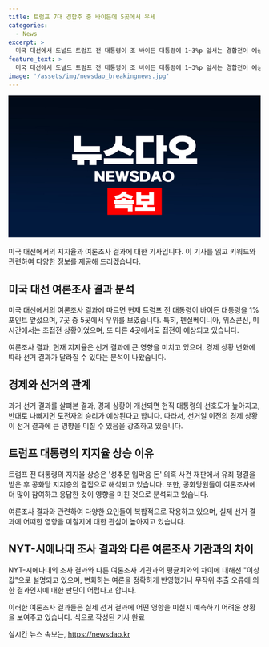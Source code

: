 ```yaml
---
title: 트럼프 7대 경합주 중 바이든에 5곳에서 우세
categories:
  - News
excerpt: >
  미국 대선에서 도널드 트럼프 전 대통령이 조 바이든 대통령에 1~3%p 앞서는 경합전이 예상되고, 특히 경제 상황이 선거 결과에 영향을 줄 것으로 보인다. 여론조사 평균치에서도 트럼프 전 대통령이 바이든 대통령을 1%p 앞서며 초접전을 벌이고 있으나, 이에 대한 다른 여론조사 지표와의 차이는 분석하기 어렵다고 한다. 트럼프 전 대통령의 지지율 상승은 공화당 지지자들의 확고한 지지와 연관이 있을 수 있다는 설명이다. 
feature_text: >
  미국 대선에서 도널드 트럼프 전 대통령이 조 바이든 대통령에 1~3%p 앞서는 경합전이 예상되고, 특히 경제 상황이 선거 결과에 영향을 줄 것으로 보인다. 여론조사 평균치에서도 트럼프 전 대통령이 바이든 대통령을 1%p 앞서며 초접전을 벌이고 있으나, 이에 대한 다른 여론조사 지표와의 차이는 분석하기 어렵다고 한다. 트럼프 전 대통령의 지지율 상승은 공화당 지지자들의 확고한 지지와 연관이 있을 수 있다는 설명이다. 
image: '/assets/img/newsdao_breakingnews.jpg'
---
```


<p><img src="/assets/img/newsdao_breakingnews.jpg" alt="koreaapp 속보" /></p>

<p>미국 대선에서의 지지율과 여론조사 결과에 대한 기사입니다. 이 기사를 읽고 키워드와 관련하여 다양한 정보를 제공해 드리겠습니다. </p>

<h2 data-ke-size="size26">미국 대선 여론조사 결과 분석</h2>

<p>미국 대선에서의 여론조사 결과에 따르면 현재 트럼프 전 대통령이 바이든 대통령을 1%포인트 앞섰으며, 7곳 중 5곳에서 우위를 보였습니다. 특히, 펜실베이니아, 위스콘신, 미시간에서는 초접전 상황이었으며, 또 다른 4곳에서도 접전이 예상되고 있습니다.</p>

<p data-ke-size="size16">여론조사 결과, 현재 지지율은 선거 결과에 큰 영향을 미치고 있으며, 경제 상황 변화에 따라 선거 결과가 달라질 수 있다는 분석이 나왔습니다.</p>

<h2 data-ke-size="size26">경제와 선거의 관계</h2>

<p>과거 선거 결과를 살펴본 결과, 경제 상황이 개선되면 현직 대통령의 선호도가 높아지고, 반대로 나빠지면 도전자의 승리가 예상된다고 합니다. 따라서, 선거일 이전의 경제 상황이 선거 결과에 큰 영향을 미칠 수 있음을 강조하고 있습니다.</p>

<h2 data-ke-size="size26">트럼프 대통령의 지지율 상승 이유</h2>

<p>트럼프 전 대통령의 지지율 상승은 '성추문 입막음 돈' 의혹 사건 재판에서 유죄 평결을 받은 후 공화당 지지층의 결집으로 해석되고 있습니다. 또한, 공화당원들이 여론조사에 더 많이 참여하고 응답한 것이 영향을 미친 것으로 분석되고 있습니다.</p>

<p data-ke-size="size16">여론조사 결과와 관련하여 다양한 요인들이 복합적으로 작용하고 있으며, 실제 선거 결과에 어떠한 영향을 미칠지에 대한 관심이 높아지고 있습니다.</p>

<h2 data-ke-size="size26">NYT-시에나대 조사 결과와 다른 여론조사 기관과의 차이</h2>

<p>NYT-시에나대의 조사 결과와 다른 여론조사 기관과의 평균치와의 차이에 대해선 "이상값"으로 설명되고 있으며, 변화하는 여론을 정확하게 반영했거나 무작위 추출 오류에 의한 결과인지에 대한 판단이 어렵다고 합니다.</p>

<p>이러한 여론조사 결과들은 실제 선거 결과에 어떤 영향을 미칠지 예측하기 어려운 상황을 보여주고 있습니다. 
식으로 작성된 기사 완료</p>
실시간 뉴스 속보는, <a href="https://newsdao.kr" rel="dofollow">https://newsdao.kr</a>


